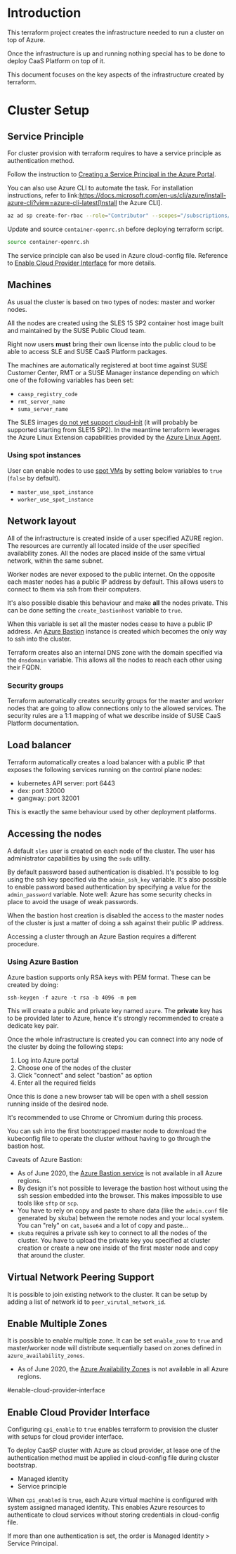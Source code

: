 # Introduction

This terraform project creates the infrastructure needed to run a
cluster on top of Azure.

Once the infrastructure is up and running nothing special has to be done
to deploy CaaS Platform on top of it.

This document focuses on the key aspects of the infrastructure created
by terraform.

# Cluster Setup

## Service Principle

For cluster provision with terraform requires to have a service principle as authentication method.

Follow the instruction to [Creating a Service Principal in the Azure Portal](https://www.terraform.io/docs/providers/azurerm/guides/service_principal_client_secret.html#creating-a-service-principal-in-the-azure-portal).

You can also use Azure CLI to automate the task. For installation instructions, refer to link:https://docs.microsoft.com/en-us/cli/azure/install-azure-cli?view=azure-cli-latest[Install the Azure CLI].
```bash
az ad sp create-for-rbac --role="Contributor" --scopes="/subscriptions/<SUBSCRIPTION_ID>"
```

Update and source `container-openrc.sh` before deploying terraform script.
```bash
source container-openrc.sh
```

The service principle can also be used in Azure cloud-config file. Reference to [Enable Cloud Provider Interface](#enable-cloud-provider-interface) for more details.

## Machines

As usual the cluster is based on two types of nodes: master and worker nodes.

All the nodes are created using the SLES 15 SP2 container host image built
and maintained by the SUSE Public Cloud team.

Right now users **must** bring their own license into the public cloud to be
able to access SLE and SUSE CaaS Platform packages.

The machines are automatically registered at boot time against SUSE Customer
Center, RMT or a SUSE Manager instance depending on which one of the following
variables has been set:

  * `caasp_registry_code`
  * `rmt_server_name`
  * `suma_server_name`

The SLES images [do not yet support cloud-init](https://docs.microsoft.com/en-us/azure/virtual-machines/linux/using-cloud-init)
(it will probably be supported starting from SLE15 SP2). In the meantime
terraform leverages the Azure Linux Extension capabilities provided by
the [Azure Linux Agent](https://docs.microsoft.com/en-us/azure/virtual-machines/extensions/agent-linux).

### Using spot instances

User can enable nodes to use [spot VMs](https://docs.microsoft.com/en-us/azure/virtual-machines/windows/spot-vms) by setting below variables to `true` (`false` by default).

  * `master_use_spot_instance`
  * `worker_use_spot_instance`

## Network layout

All of the infrastructure is created inside of a user specified AZURE region.
The resources are currently all located inside of the user specified availability
zones. All the nodes are placed inside of the same virtual network, within the same
subnet.

Worker nodes are never exposed to the public internet. On the opposite
each master nodes has a public IP address by default. This allows users to
connect to them via ssh from their computers.

It's also possible disable this behaviour and make **all** the nodes private.
This can be done setting the `create_bastionhost` variable to `true`.

When this variable is set all the master nodes cease to have a public IP address.
An [Azure Bastion](https://docs.microsoft.com/en-us/azure/bastion/bastion-overview)
instance is created which becomes the only way to ssh into the cluster.

Terraform creates also an internal DNS zone with the domain specified via the
`dnsdomain` variable. This allows all the nodes to reach each other using
their FQDN.

### Security groups

Terraform automatically creates security groups for the master and worker nodes
that are going to allow connections only to the allowed services. The security
rules are a 1:1 mapping of what we describe inside of SUSE CaaS Platform
documentation.

## Load balancer

Terraform automatically creates a load balancer with a public IP that exposes
the following services running on the control plane nodes:

  * kubernetes API server: port 6443
  * dex: port 32000
  * gangway: port 32001

This is exactly the same behaviour used by other deployment platforms.

## Accessing the nodes

A default `sles` user is created on each node of the cluster. The user has
administrator capabilities by using the `sudo` utility.

By default password based authentication is disabled. It's possible to log
using the ssh key specified via the `admin_ssh_key` variable.
It's also possible to enable password based authentication by specifying a
value for the `admin_password` variable. Note well: Azure has some security
checks in place to avoid the usage of weak passwords.

When the bastion host creation is disabled the access to the master nodes of
the cluster is just a matter of doing a ssh against their public IP address.

Accessing a cluster through an Azure Bastion requires a different procedure.

### Using Azure Bastion

Azure bastion supports only RSA keys with PEM format. These can be created by
doing:

```
ssh-keygen -f azure -t rsa -b 4096 -m pem
```

This will create a public and private key named `azure`. The **private** key has
to be provided later to Azure, hence it's strongly recommended to create
a dedicate key pair.

Once the whole infrastructure is created you can connect into any node of the
cluster by doing the following steps:

  1. Log into Azure portal
  2. Choose one of the nodes of the cluster
  3. Click "connect" and select "bastion" as option
  4. Enter all the required fields

Once this is done a new browser tab will be open with a shell session running
inside of the desired node.

It's recommended to use Chrome or Chromium during this process.

You can ssh into the first bootstrapped master node to download the kubeconfig 
file to operate the cluster without having to go through the bastion host.

Caveats of Azure Bastion:

  * As of June 2020, the [Azure Bastion service](https://docs.microsoft.com/en-us/azure/bastion/bastion-overview#regions) is not available in all Azure regions.
  * By design it's not possible to leverage the bastion host without using the
    ssh session embedded into the browser. This makes impossible to use tools like
    `sftp` or `scp`.
  * You have to rely on copy and paste to share data (like the `admin.conf` file
    generated by skuba) between the remote nodes and your local system.
    You can "rely" on `cat`, `base64` and a lot of copy and paste...
  * `skuba` requires a private ssh key to connect to all the nodes of the cluster.
    You have to upload the private key you specified at cluster creation
    or create a new one inside of the first master node and copy that
    around the cluster.

## Virtual Network Peering Support

It is possible to join existing network to the cluster.  It can be setup by adding a list of network id to `peer_virutal_network_id`.

## Enable Multiple Zones

It is possible to enable multiple zone.  It can be set `enable_zone` to `true` and master/worker node will distribute sequentially based on zones defined in `azure_availability_zones`.

  * As of June 2020, the [Azure Availability Zones](https://docs.microsoft.com/en-us/azure/availability-zones/az-region) is not available in all Azure regions.

#enable-cloud-provider-interface
## Enable Cloud Provider Interface

Configuring `cpi_enable` to `true` enables terraform to provision the cluster with setups for cloud provider interface.

To deploy CaaSP cluster with Azure as cloud provider, at lease one of the authentication method must be applied in cloud-config file during cluster bootstrap.

* Managed identity
* Service principle

When `cpi_enabled` is `true`, each Azure virtual machine is configured with system assigned managed identity. This enables Azure resources to authenticate to cloud services without storing credentials in cloud-config file.

If more than one authentication is set, the order is Managed Identity > Service Principal.
